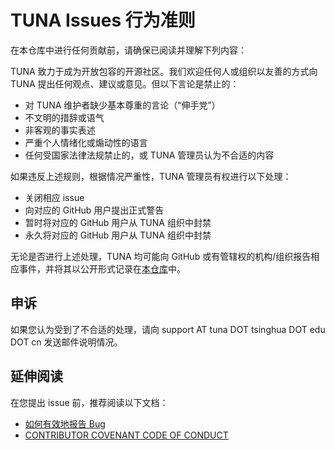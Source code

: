# TUNA Issues 行为准则

在本仓库中进行任何贡献前，请确保已阅读并理解下列内容：

TUNA 致力于成为开放包容的开源社区。我们欢迎任何人或组织以友善的方式向 TUNA 提出任何观点、建议或意见。但以下言论是禁止的：

* 对 TUNA 维护者缺少基本尊重的言论（“伸手党”）
* 不文明的措辞或语气
* 非客观的事实表述
* 严重个人情绪化或煽动性的语言
* 任何受国家法律法规禁止的，或 TUNA 管理员认为不合适的内容

如果违反上述规则，根据情况严重性，TUNA 管理员有权进行以下处理：

* 关闭相应 issue
* 向对应的 GitHub 用户提出正式警告
* 暂时将对应的 GitHub 用户从 TUNA 组织中封禁
* 永久将对应的 GitHub 用户从 TUNA 组织中封禁

无论是否进行上述处理，TUNA 均可能向 GitHub 或有管辖权的机构/组织报告相应事件，并将其以公开形式记录在[本仓库](https://github.com/tuna/issues/issues/1399)中。

## 申诉

如果您认为受到了不合适的处理，请向 support AT tuna DOT tsinghua DOT edu DOT cn 发送邮件说明情况。

## 延伸阅读

在您提出 issue 前，推荐阅读以下文档：

* [如何有效地报告 Bug](https://www.chiark.greenend.org.uk/~sgtatham/bugs-cn.html)
* [CONTRIBUTOR COVENANT CODE OF CONDUCT](https://www.contributor-covenant.org/version/2/0/code_of_conduct/)
